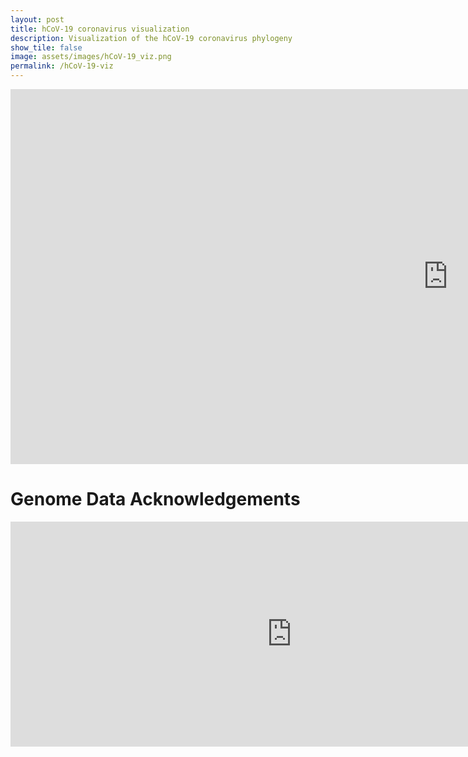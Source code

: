```yaml
---
layout: post
title: hCoV-19 coronavirus visualization
description: Visualization of the hCoV-19 coronavirus phylogeny 
show_tile: false
image: assets/images/hCoV-19_viz.png
permalink: /hCoV-19-viz
---
```


<div style="background: white">
<iframe title="hCoV-2019 Visualization" width="1400" height="600" frameborder="0" scrolling="no" marginheight="0" marginwidth="0" src="https://jtmccr1.github.io/sars2/"></iframe>
</div>

# Genome Data Acknowledgements

<iframe  title="Data Acknowledgements" width="900" height="360" frameborder="0" marginheight="0" marginwidth="0"  src ="https://rambaut.github.io/ncov-2019/acknowledgments.html"></iframe>
